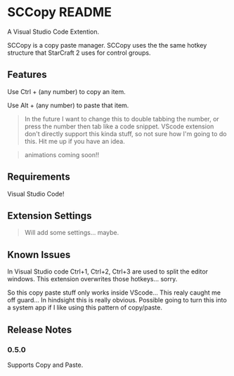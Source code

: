 # SCCopy README
A Visual Studio Code Extention.

SCCopy is a copy paste manager. SCCopy uses the the same hotkey structure that StarCraft 2 uses for control groups.

## Features

Use Ctrl + (any number) to copy an item.

Use Alt + (any number) to paste that item.

>In the future I want to change this to double tabbing the number, or press the number then tab like a code snippet. VScode extension don't directly support this kinda stuff, so not sure how I'm going to do this. Hit me up if you have an idea.  

> animations coming soon!!

## Requirements

Visual Studio Code!

## Extension Settings

>Will add some settings... maybe.

## Known Issues

In Visual Studio code Ctrl+1, Ctrl+2, Ctrl+3 are used to split the editor windows. This extension overwrites those hotkeys... sorry. 

So this copy paste stuff only works inside VScode... This realy caught me off guard... In hindsight this is really obvious. Possible going to turn this into a system app if I like using this pattern of copy/paste. 

## Release Notes



### 0.5.0

Supports Copy and Paste.

